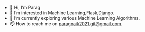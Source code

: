 - 👋 Hi, I’m Parag
- 👀 I’m interested in Machine Learning,Flask,Django.
- 🌱 I’m currently exploring various Machine Learning Algorithms.
- 📫 How to reach me on paragnaik2021.git@gmail.com.

<!---
ParagNaik2021/ParagNaik2021 is a ✨ special ✨ repository because its `README.md` (this file) appears on your GitHub profile.
You can click the Preview link to take a look at your changes.
--->
